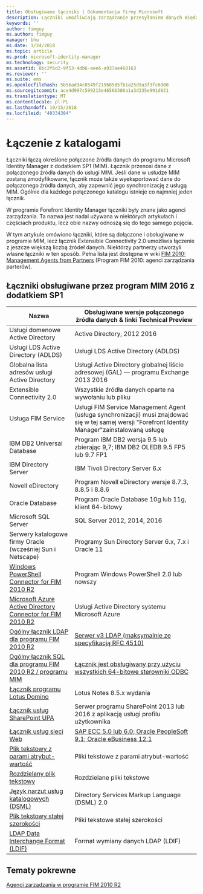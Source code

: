 ```yaml
---
title: Obsługiwane łączniki | Dokumentacja firmy Microsoft
description: Łączniki umożliwiają zarządzanie przesyłaniem danych między usługą MIM i z połączonych źródeł danych.
keywords: ''
author: fimguy
ms.author: fimguy
manager: bhu
ms.date: 1/24/2018
ms.topic: article
ms.prod: microsoft-identity-manager
ms.technology: security
ms.assetid: 8bc2f6d2-9f53-4db6-aee6-a937ae468163
ms.reviewer: ''
ms.suite: ems
ms.openlocfilehash: 5b56ad34c0549f21568585fb1a25d9a3f3fc6d00
ms.sourcegitcommit: ace4d997c599215e46566386a1a3d335e991d821
ms.translationtype: MT
ms.contentlocale: pl-PL
ms.lasthandoff: 10/15/2018
ms.locfileid: "49334384"
---
```

# <a name="connect-to-your-directories"></a>Łączenie z katalogami

Łączniki łączą określone połączone źródła danych do programu Microsoft Identity Manager z dodatkiem SP1 (MIM). Łącznik przenosi dane z połączonego źródła danych do usługi MIM. Jeśli dane w usłudze MIM zostaną zmodyfikowane, łącznik może także wyeksportować dane do połączonego źródła danych, aby zapewnić jego synchronizację z usługą MIM. Ogólnie dla każdego połączonego katalogu istnieje co najmniej jeden łącznik.

W programie Forefront Identity Manager łączniki były znane jako agenci zarządzania. Ta nazwa jest nadal używana w niektórych artykułach i częściach produktu, lecz obie nazwy odnoszą się do tego samego pojęcia.

W tym artykule omówiono łączniki, które są dołączone i obsługiwane w programie MIM, lecz łącznik Extensible Connectivity 2.0 umożliwia łączenie z jeszcze większą liczbą źródeł danych. Niektórzy partnerzy utworzyli własne łączniki w ten sposób. Pełna lista jest dostępna w wiki [FIM 2010: Management Agents from Partners](http://social.technet.microsoft.com/wiki/contents/articles/1589.fim-2010-management-agents-from-partners.aspx) (Program FIM 2010: agenci zarządzania parterów).

## <a name="supported-connectors-in-mim-2016-sp1"></a>Łączniki obsługiwane przez program MIM 2016 z dodatkiem SP1

| Nazwa | Obsługiwane wersje połączonego źródła danych & linki Technical Preview |
| ---- | ----------------------------------------------- |
| Usługi domenowe Active Directory | Active Directory, 2012 2016 |
| Usługi LDS Active Directory (ADLDS) | Usługi LDS Active Directory (ADLDS) |
| Globalna lista adresów usługi Active Directory | Usługi Active Directory globalnej liście adresowej (GAL) — programu Exchange 2013 2016 |
| Extensible Connectivity 2.0 | Wszystkie źródła danych oparte na wywołaniu lub pliku |
| Usługa FIM Service | Usługi FIM Service Management Agent (usługa synchronizacji) musi znajdować się w tej samej wersji "Forefront Identity Manager"zainstalowaną usługę |
| IBM DB2 Universal Database | Program IBM DB2 wersja 9.5 lub zbierając 9,7; IBM DB2 OLEDB 9.5 FP5 lub 9.7 FP1 |
| IBM Directory Server | IBM Tivoli Directory Server 6.x |
| Novell eDirectory | Program Novell eDirectory wersje 8.7.3, 8.8.5 i 8.8.6 |
| Oracle Database | Program Oracle Database 10g lub 11g, klient 64-bitowy |
| Microsoft SQL Server | SQL Server 2012, 2014, 2016 |
| Serwery katalogowe firmy Oracle (wcześniej Sun i Netscape) | Programy Sun Directory Server 6.x, 7.x i Oracle 11 |
| [Windows PowerShell Connector for FIM 2010 R2](https://msdn.microsoft.com/library/dn640417.aspx) | Program Windows PowerShell 2.0 lub nowszy |
| [Microsoft Azure Active Directory Connector for FIM 2010 R2](https://msdn.microsoft.com/library/dn511001.aspx) | Usługi Active Directory systemu Microsoft Azure |
| [Ogólny łącznik LDAP dla programu FIM 2010 R2](https://msdn.microsoft.com/library/dn510997.aspx) | [Serwer v3 LDAP (maksymalnie ze specyfikacją RFC 4510)](https://docs.microsoft.com/azure/active-directory/connect/active-directory-aadconnectsync-connector-genericldap) |
| [Ogólny łącznik SQL dla programu FIM 2010 R2 / programu MIM](https://msdn.microsoft.com/library/dn510997.aspx) | [Łącznik jest obsługiwany przy użyciu wszystkich 64-bitowe sterowniki ODBC](https://docs.microsoft.com/azure/active-directory/connect/active-directory-aadconnectsync-connector-genericsql) |
| [Łącznik programu Lotus Domino](https://msdn.microsoft.com/library/hh859750.aspx) | Lotus Notes 8.5.x wydania |
| [Łącznik usług SharePoint UPA](https://msdn.microsoft.com/library/dn511003.aspx) | Serwer programu SharePoint 2013 lub 2016 z aplikacją usługi profilu użytkownika |
| [Łącznik usług sieci Web](https://www.microsoft.com/en-us/download/details.aspx?id=51495) | [SAP ECC 5.0 lub 6.0; Oracle PeopleSoft 9.1; Oracle eBusiness 12.1](https://docs.microsoft.com/microsoft-identity-manager/reference/microsoft-identity-manager-2016-ma-ws) |
| [Plik tekstowy z parami atrybut-wartość](https://technet.microsoft.com/library/cc708644(v=ws.10).aspx) | Pliki tekstowe z parami atrybut-wartość |
| [Rozdzielany plik tekstowy](https://technet.microsoft.com/library/cc720612(v=ws.10).aspx) | Rozdzielane pliki tekstowe |
| [Język narzut usług katalogowych (DSML)](https://technet.microsoft.com/library/cc720660(v=ws.10).aspx) | Directory Services Markup Language (DSML) 2.0 |
| [Plik tekstowy stałej szerokości](https://technet.microsoft.com/library/cc720633(v=ws.10).aspx) | Pliki tekstowe stałej szerokości |
| [LDAP Data Interchange Format (LDIF)](https://technet.microsoft.com/library/cc708662(v=ws.10).aspx) | Format wymiany danych LDAP (LDIF) |

## <a name="related-topics"></a>Tematy pokrewne

[Agenci zarządzania w programie FIM 2010 R2](https://technet.microsoft.com/library/jj133885.aspx)
